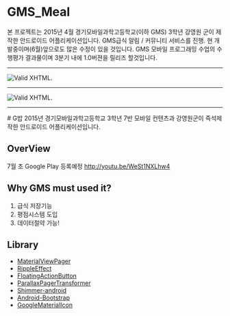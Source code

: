 # GMS_Meal
본 프로젝트는 2015년 4월 경기모바일과학고등학교(이하 GMS) 3학년 강영원 군이 제작한 안드로이드 어플리케이션입니다.
GMS급식 알림 / 커뮤니티 서비스를 진행. 현 개발중이며(6월)앞으로도 많은 수정이 있을 것입니다.
GMS 모바일 프로그래밍 수업의 수행평가 결과물이며 3분기 내에 1.0버젼을 릴리즈 할것입니다.

---

![Valid XHTML](http://ppcj2.iptime.org/~kang/image/poster.png).

---
![Valid XHTML](http://ppcj2.iptime.org/~kang/image/launcher_shadow.png).

------

  <content>
# G밥
2015년 경기모바일과학고등학교 3학년 7반 모바일 컨텐츠과 강영원군이 즉석제작한 안드로이드 어플리케이션입니다.

## OverView

7월 초 Google Play 등록예정 
http://youtu.be/WeSt1NXLhw4

## Why GMS must used it?

1. 급식 저장기능
2. 평점시스템 도입
3. 데이터절약 가능!

## Library
* [MaterialViewPager](https://github.com/florent37/MaterialViewPager)
* [RippleEffect](https://github.com/traex/RippleEffect)
* [FloatingActionButton](https://github.com/Clans/FloatingActionButton)
* [ParallaxPagerTransformer](https://github.com/xgc1986/ParallaxPagerTransformer)
* [Shimmer-android](https://github.com/RomainPiel/Shimmer-android)
* [Android-Bootstrap](https://github.com/Bearded-Hen/Android-Bootstrap)
* [GoogleMaterialIcon](http://google.github.io/material-design-icons/#getting-icons)



</content>


